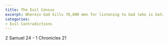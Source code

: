 ```yaml
---
title: The Evil Census
excerpt: Wherein God kills 70,000 men for listening to God (who is Satan)
categories:
- Evil Contradictions
---
```

2 Samuel 24 - 1 Chronicles 21
